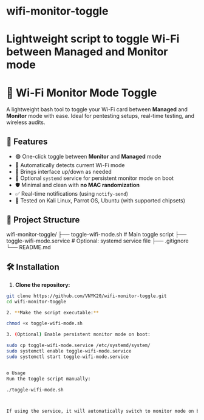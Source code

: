 
# wifi-monitor-toggle
Lightweight script to toggle Wi-Fi between Managed and Monitor mode
=======
# 📶 Wi-Fi Monitor Mode Toggle

A lightweight bash tool to toggle your Wi-Fi card between **Managed** and **Monitor** mode with ease. Ideal for pentesting setups, real-time testing, and wireless audits.

## 🚀 Features

- 🟢 One-click toggle between **Monitor** and **Managed** mode  
- 🧠 Automatically detects current Wi-Fi mode  
- 🔄 Brings interface up/down as needed  
- 💾 Optional `systemd` service for persistent monitor mode on boot  
- 🛡 Minimal and clean with **no MAC randomization**  
- ✅ Real-time notifications (using `notify-send`)  
- 🧪 Tested on Kali Linux, Parrot OS, Ubuntu (with supported chipsets)  

## 📁 Project Structure

wifi-monitor-toggle/
├── toggle-wifi-mode.sh # Main toggle script
├── toggle-wifi-mode.service # Optional: systemd service file
├── .gitignore
└── README.md

## 🛠️ Installation

1. **Clone the repository:**

```bash
git clone https://github.com/VNYK20/wifi-monitor-toggle.git
cd wifi-monitor-toggle

2. **Make the script executable:**

chmod +x toggle-wifi-mode.sh

3. (Optional) Enable persistent monitor mode on boot:

sudo cp toggle-wifi-mode.service /etc/systemd/system/
sudo systemctl enable toggle-wifi-mode.service
sudo systemctl start toggle-wifi-mode.service


⚙️ Usage
Run the toggle script manually:

./toggle-wifi-mode.sh



If using the service, it will automatically switch to monitor mode on boot.

